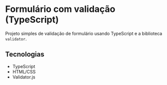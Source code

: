 # Formulário com validação (TypeScript)

Projeto simples de validação de formulário usando TypeScript e a biblioteca `validator`.

## Tecnologias

- TypeScript
- HTML/CSS
- Validator.js
